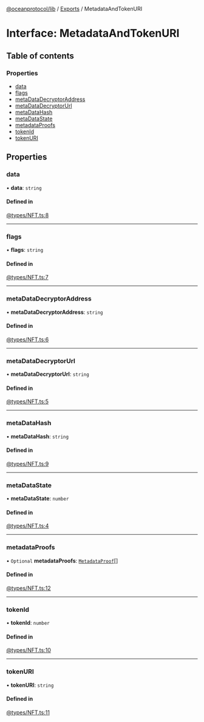 [@oceanprotocol/lib](../README.md) / [Exports](../modules.md) / MetadataAndTokenURI

# Interface: MetadataAndTokenURI

## Table of contents

### Properties

- [data](MetadataAndTokenURI.md#data)
- [flags](MetadataAndTokenURI.md#flags)
- [metaDataDecryptorAddress](MetadataAndTokenURI.md#metadatadecryptoraddress)
- [metaDataDecryptorUrl](MetadataAndTokenURI.md#metadatadecryptorurl)
- [metaDataHash](MetadataAndTokenURI.md#metadatahash)
- [metaDataState](MetadataAndTokenURI.md#metadatastate)
- [metadataProofs](MetadataAndTokenURI.md#metadataproofs)
- [tokenId](MetadataAndTokenURI.md#tokenid)
- [tokenURI](MetadataAndTokenURI.md#tokenuri)

## Properties

### data

• **data**: `string`

#### Defined in

[@types/NFT.ts:8](https://github.com/oceanprotocol/ocean.js/blob/4f5a8cee/src/@types/NFT.ts#L8)

___

### flags

• **flags**: `string`

#### Defined in

[@types/NFT.ts:7](https://github.com/oceanprotocol/ocean.js/blob/4f5a8cee/src/@types/NFT.ts#L7)

___

### metaDataDecryptorAddress

• **metaDataDecryptorAddress**: `string`

#### Defined in

[@types/NFT.ts:6](https://github.com/oceanprotocol/ocean.js/blob/4f5a8cee/src/@types/NFT.ts#L6)

___

### metaDataDecryptorUrl

• **metaDataDecryptorUrl**: `string`

#### Defined in

[@types/NFT.ts:5](https://github.com/oceanprotocol/ocean.js/blob/4f5a8cee/src/@types/NFT.ts#L5)

___

### metaDataHash

• **metaDataHash**: `string`

#### Defined in

[@types/NFT.ts:9](https://github.com/oceanprotocol/ocean.js/blob/4f5a8cee/src/@types/NFT.ts#L9)

___

### metaDataState

• **metaDataState**: `number`

#### Defined in

[@types/NFT.ts:4](https://github.com/oceanprotocol/ocean.js/blob/4f5a8cee/src/@types/NFT.ts#L4)

___

### metadataProofs

• `Optional` **metadataProofs**: [`MetadataProof`](MetadataProof.md)[]

#### Defined in

[@types/NFT.ts:12](https://github.com/oceanprotocol/ocean.js/blob/4f5a8cee/src/@types/NFT.ts#L12)

___

### tokenId

• **tokenId**: `number`

#### Defined in

[@types/NFT.ts:10](https://github.com/oceanprotocol/ocean.js/blob/4f5a8cee/src/@types/NFT.ts#L10)

___

### tokenURI

• **tokenURI**: `string`

#### Defined in

[@types/NFT.ts:11](https://github.com/oceanprotocol/ocean.js/blob/4f5a8cee/src/@types/NFT.ts#L11)
